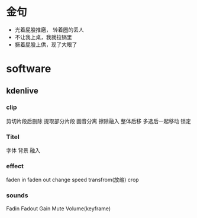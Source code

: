 金句
====

-   光着屁股推磨， 转着圈的丢人
-   不让我上桌，我就拉锅里
-   撅着屁股上供，现了大眼了

software
========

kdenlive
--------

### clip

剪切片段后删除 提取部分片段 画音分离 擦除融入 整体后移 多选后一起移动
锁定

### Titel

字体 背景 融入

### effect

faden in faden out change speed transfrom(放缩) crop

### sounds

Fadin Fadout Gain Mute Volume(keyframe)
